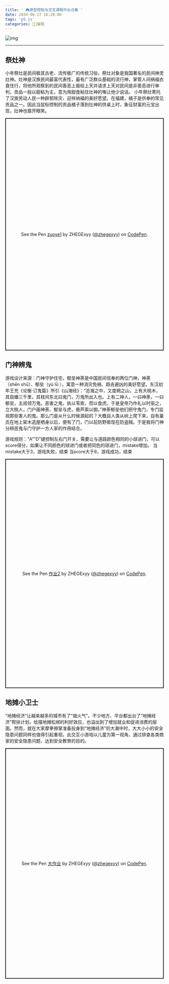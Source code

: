 ```yaml
---
title: ' 🎮原型控制与交互课程作业合集 '
date: 2020-06-27 16:20:00
tags: 'p5.js'
categories: 👩‍💻编程
---
```

![img](https://i.loli.net/2020/06/11/Zcw3IF1YQsonDzJ.png)

<!--more-->
---
## 祭灶神
小年祭灶是民间极其古老、流传极广的传统习俗，祭灶对象是我国著名的民间神灵灶神。灶神是汉族民间最富代表性，最有广泛群众基础的流行神，掌管人间祸福衣食住行，将他所观察到的民间善恶上报给上天并请求上天对民间是非善恶进行审判，贡品一般以甜粘为主，意为用甜食粘住灶神的嘴让他少说话。
小年祭灶寄托了汉族劳动人民一种辟邪除灾、迎祥纳福的美好愿望。在福建，橘子是供奉的常见贡品之一。因此当鼠标控制的贡品橘子落到灶神的供桌上时，象征财富的元宝出现，灶神也眉开眼笑。

<p class="codepen" data-height="739" data-theme-id="light" data-default-tab="result" data-user="zhegexyy" data-slug-hash="wvMwKLe" style="height: 739px; box-sizing: border-box; display: flex; align-items: center; justify-content: center; border: 2px solid; margin: 1em 0; padding: 1em;" data-pen-title="zuoye1">
  <span>See the Pen <a href="https://codepen.io/zhegexyy/pen/wvMwKLe">
  zuoye1</a> by ZHEGExyy (<a href="https://codepen.io/zhegexyy">@zhegexyy</a>)
  on <a href="https://codepen.io">CodePen</a>.</span>
</p>
<script async src="https://static.codepen.io/assets/embed/ei.js"></script>

## 门神辨鬼
游戏设计来源：门神守护住宅，郁垒神荼是中国民间信奉的两位门神，神荼（shēn shū）、郁垒（yù lǜ ），寓意一种消灾免祸、趋吉避凶的美好愿望。东汉初年王充《论衡·订鬼篇》所引《山海经》：“沧海之中，又度朔之山，上有大桃木，其屈蟠三千里，其枝间东北曰鬼门，万鬼所出入也。上有二神人，一曰神荼，一曰郁垒，主阅领万鬼。恶害之鬼，执以苇索，而以食虎。于是皇帝乃作礼以时驱之，立大桃人，门户画神荼、郁垒与虎，悬芦索以御。”神荼郁垒他们把守鬼门，专门监视那些害人的鬼。那么门是从什么时候源起的？大概自人类从树上爬下来，自有巢氏在地上架木造屋栖身以后，便有了门，门以前防野兽现在防盗贼。于是我将门神分辨恶鬼与门守护一方人家的作用结合。

游戏规则：“A””D”键控制左右门开关，需要让与道路颜色相同的小球进门，可以score得分，如果让不同颜色的球进门或者把同色的球进门，mistake增加。
当mistake大于3，游戏失败，结束
当score大于8，游戏成功，结束

<p class="codepen" data-height="729" data-theme-id="light" data-default-tab="result" data-user="zhegexyy" data-slug-hash="gOPPyPB" style="height: 729px; box-sizing: border-box; display: flex; align-items: center; justify-content: center; border: 2px solid; margin: 1em 0; padding: 1em;" data-pen-title="作业2">
  <span>See the Pen <a href="https://codepen.io/zhegexyy/pen/gOPPyPB">
  作业2</a> by ZHEGExyy (<a href="https://codepen.io/zhegexyy">@zhegexyy</a>)
  on <a href="https://codepen.io">CodePen</a>.</span>
</p>
<script async src="https://static.codepen.io/assets/embed/ei.js"></script>

## 地摊小卫士
“地摊经济”让越来越多的城市有了“烟火气”。不少地方、平台都出台了“地摊经济”帮扶计划，给摆地摊松绑的利好效应，也溢出到了增加就业和促进消费的层面。然而，就在大家摩拳擦掌准备投身到“地摊经济”的大潮中时，大大小小的安全隐患问题同样也值得引起重视。此交互小游戏以儿童为第一视角，通过排查各类商家的安全隐患问题，达到安全教育的目的。
<p class="codepen" data-height="733" data-theme-id="light" data-default-tab="result" data-user="zhegexyy" data-slug-hash="jOWBRWB" style="height: 733px; box-sizing: border-box; display: flex; align-items: center; justify-content: center; border: 2px solid; margin: 1em 0; padding: 1em;" data-pen-title="大作业">
  <span>See the Pen <a href="https://codepen.io/zhegexyy/pen/jOWBRWB">
  大作业</a> by ZHEGExyy (<a href="https://codepen.io/zhegexyy">@zhegexyy</a>)
  on <a href="https://codepen.io">CodePen</a>.</span>
</p>
<script async src="https://static.codepen.io/assets/embed/ei.js"></script>